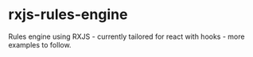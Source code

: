 # rxjs-rules-engine
Rules engine using RXJS - currently tailored for react with hooks - more examples to follow.
